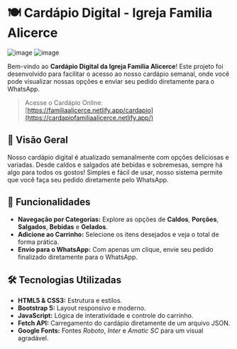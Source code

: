 # 🍽️ Cardápio Digital - Igreja Familia Alicerce
![image](https://github.com/user-attachments/assets/19c6f3cf-4869-4a12-8ede-c778306a096d)
![image](https://github.com/user-attachments/assets/121a6687-be01-405a-93f0-79a8a9fb229d)

Bem-vindo ao **Cardápio Digital da Igreja Familia Alicerce**! Este projeto foi desenvolvido para facilitar o acesso ao nosso cardápio semanal, onde você pode visualizar nossas opções e enviar seu pedido diretamente para o WhatsApp.

> Acesse o Cardápio Online: [https://familiaalicerce.netlify.app/cardapio](https://cardapiofamiliaalicerce.netlify.app/)

## 🌟 Visão Geral

Nosso cardápio digital é atualizado semanalmente com opções deliciosas e variadas. Desde caldos e salgados até bebidas e sobremesas, sempre há algo para todos os gostos! Simples e fácil de usar, nosso sistema permite que você faça seu pedido diretamente pelo WhatsApp.

## 🚀 Funcionalidades

- **Navegação por Categorias:** Explore as opções de **Caldos**, **Porções**, **Salgados**, **Bebidas** e **Gelados**.
- **Adicione ao Carrinho:** Selecione os itens desejados e veja o total de forma prática.
- **Envio para o WhatsApp:** Com apenas um clique, envie seu pedido finalizado diretamente para o WhatsApp.

## 🛠️ Tecnologias Utilizadas

- **HTML5 & CSS3:** Estrutura e estilos.
- **Bootstrap 5:** Layout responsivo e moderno.
- **JavaScript:** Lógica de interatividade e controle do carrinho.
- **Fetch API:** Carregamento do cardápio diretamente de um arquivo JSON.
- **Google Fonts:** Fontes *Roboto*, *Inter* e *Amatic SC* para um visual agradável.
